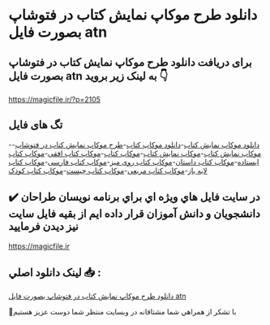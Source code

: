 # دانلود طرح موکاپ نمایش کتاب در فتوشاپ بصورت فایل atn

## برای دریافت دانلود طرح موکاپ نمایش کتاب در فتوشاپ بصورت فایل atn به لینک زیر بروید 👇

https://magicfile.ir/?p=2105

## تگ های فایل

-[دانلود موکاپ نمایش کتاب](https://magicfile.ir/product/%d9%85%d9%88%da%a9%d8%a7%d9%be-%d9%86%d9%85%d8%a7%d9%8a%d8%b4-%da%a9%d8%aa%d8%a7%d8%a8-%d8%af%d8%b1-%d9%81%d8%aa%d9%88%d8%b4%d8%a7%d9%be-%d8%a8%d8%b5%d9%88%d8%b1%d8%aa-%d9%81%d8%a7%d9%8a%d9%84-atn/)-[دانلود موکاپ کتاب](https://magicfile.ir/product/%d9%85%d9%88%da%a9%d8%a7%d9%be-%d9%86%d9%85%d8%a7%d9%8a%d8%b4-%da%a9%d8%aa%d8%a7%d8%a8-%d8%af%d8%b1-%d9%81%d8%aa%d9%88%d8%b4%d8%a7%d9%be-%d8%a8%d8%b5%d9%88%d8%b1%d8%aa-%d9%81%d8%a7%d9%8a%d9%84-atn/)-[طرح موکاپ نمایش کتاب در فتوشاپ](https://magicfile.ir/product/%d9%85%d9%88%da%a9%d8%a7%d9%be-%d9%86%d9%85%d8%a7%d9%8a%d8%b4-%da%a9%d8%aa%d8%a7%d8%a8-%d8%af%d8%b1-%d9%81%d8%aa%d9%88%d8%b4%d8%a7%d9%be-%d8%a8%d8%b5%d9%88%d8%b1%d8%aa-%d9%81%d8%a7%d9%8a%d9%84-atn/)-[موکاپ نمايش کتاب](https://magicfile.ir/product/%d9%85%d9%88%da%a9%d8%a7%d9%be-%d9%86%d9%85%d8%a7%d9%8a%d8%b4-%da%a9%d8%aa%d8%a7%d8%a8-%d8%af%d8%b1-%d9%81%d8%aa%d9%88%d8%b4%d8%a7%d9%be-%d8%a8%d8%b5%d9%88%d8%b1%d8%aa-%d9%81%d8%a7%d9%8a%d9%84-atn/)-[موکاپ نمایش کتاب](https://magicfile.ir/product/%d9%85%d9%88%da%a9%d8%a7%d9%be-%d9%86%d9%85%d8%a7%d9%8a%d8%b4-%da%a9%d8%aa%d8%a7%d8%a8-%d8%af%d8%b1-%d9%81%d8%aa%d9%88%d8%b4%d8%a7%d9%be-%d8%a8%d8%b5%d9%88%d8%b1%d8%aa-%d9%81%d8%a7%d9%8a%d9%84-atn/)-[موکاپ کتاب](https://magicfile.ir/product/%d9%85%d9%88%da%a9%d8%a7%d9%be-%d9%86%d9%85%d8%a7%d9%8a%d8%b4-%da%a9%d8%aa%d8%a7%d8%a8-%d8%af%d8%b1-%d9%81%d8%aa%d9%88%d8%b4%d8%a7%d9%be-%d8%a8%d8%b5%d9%88%d8%b1%d8%aa-%d9%81%d8%a7%d9%8a%d9%84-atn/)-[موکاپ کتاب افقی](https://magicfile.ir/product/%d9%85%d9%88%da%a9%d8%a7%d9%be-%d9%86%d9%85%d8%a7%d9%8a%d8%b4-%da%a9%d8%aa%d8%a7%d8%a8-%d8%af%d8%b1-%d9%81%d8%aa%d9%88%d8%b4%d8%a7%d9%be-%d8%a8%d8%b5%d9%88%d8%b1%d8%aa-%d9%81%d8%a7%d9%8a%d9%84-atn/)-[موکاپ کتاب ایستاده](https://magicfile.ir/product/%d9%85%d9%88%da%a9%d8%a7%d9%be-%d9%86%d9%85%d8%a7%d9%8a%d8%b4-%da%a9%d8%aa%d8%a7%d8%a8-%d8%af%d8%b1-%d9%81%d8%aa%d9%88%d8%b4%d8%a7%d9%be-%d8%a8%d8%b5%d9%88%d8%b1%d8%aa-%d9%81%d8%a7%d9%8a%d9%84-atn/)-[موکاپ کتاب داستان](https://magicfile.ir/product/%d9%85%d9%88%da%a9%d8%a7%d9%be-%d9%86%d9%85%d8%a7%d9%8a%d8%b4-%da%a9%d8%aa%d8%a7%d8%a8-%d8%af%d8%b1-%d9%81%d8%aa%d9%88%d8%b4%d8%a7%d9%be-%d8%a8%d8%b5%d9%88%d8%b1%d8%aa-%d9%81%d8%a7%d9%8a%d9%84-atn/)-[موکاپ کتاب روی میز](https://magicfile.ir/product/%d9%85%d9%88%da%a9%d8%a7%d9%be-%d9%86%d9%85%d8%a7%d9%8a%d8%b4-%da%a9%d8%aa%d8%a7%d8%a8-%d8%af%d8%b1-%d9%81%d8%aa%d9%88%d8%b4%d8%a7%d9%be-%d8%a8%d8%b5%d9%88%d8%b1%d8%aa-%d9%81%d8%a7%d9%8a%d9%84-atn/)-[موکاپ کتاب فارسی](https://magicfile.ir/product/%d9%85%d9%88%da%a9%d8%a7%d9%be-%d9%86%d9%85%d8%a7%d9%8a%d8%b4-%da%a9%d8%aa%d8%a7%d8%a8-%d8%af%d8%b1-%d9%81%d8%aa%d9%88%d8%b4%d8%a7%d9%be-%d8%a8%d8%b5%d9%88%d8%b1%d8%aa-%d9%81%d8%a7%d9%8a%d9%84-atn/)-[موکاپ کتاب لایه باز](https://magicfile.ir/product/%d9%85%d9%88%da%a9%d8%a7%d9%be-%d9%86%d9%85%d8%a7%d9%8a%d8%b4-%da%a9%d8%aa%d8%a7%d8%a8-%d8%af%d8%b1-%d9%81%d8%aa%d9%88%d8%b4%d8%a7%d9%be-%d8%a8%d8%b5%d9%88%d8%b1%d8%aa-%d9%81%d8%a7%d9%8a%d9%84-atn/)-[موکاپ کتاب مربعی](https://magicfile.ir/product/%d9%85%d9%88%da%a9%d8%a7%d9%be-%d9%86%d9%85%d8%a7%d9%8a%d8%b4-%da%a9%d8%aa%d8%a7%d8%a8-%d8%af%d8%b1-%d9%81%d8%aa%d9%88%d8%b4%d8%a7%d9%be-%d8%a8%d8%b5%d9%88%d8%b1%d8%aa-%d9%81%d8%a7%d9%8a%d9%84-atn/)-[موکاپ کتاب چیست](https://magicfile.ir/product/%d9%85%d9%88%da%a9%d8%a7%d9%be-%d9%86%d9%85%d8%a7%d9%8a%d8%b4-%da%a9%d8%aa%d8%a7%d8%a8-%d8%af%d8%b1-%d9%81%d8%aa%d9%88%d8%b4%d8%a7%d9%be-%d8%a8%d8%b5%d9%88%d8%b1%d8%aa-%d9%81%d8%a7%d9%8a%d9%84-atn/)-[موکاپ کتاب کودک](https://magicfile.ir/product/%d9%85%d9%88%da%a9%d8%a7%d9%be-%d9%86%d9%85%d8%a7%d9%8a%d8%b4-%da%a9%d8%aa%d8%a7%d8%a8-%d8%af%d8%b1-%d9%81%d8%aa%d9%88%d8%b4%d8%a7%d9%be-%d8%a8%d8%b5%d9%88%d8%b1%d8%aa-%d9%81%d8%a7%d9%8a%d9%84-atn/)

## ✔️ در سايت فايل هاي ويژه اي براي برنامه نويسان طراحان دانشجويان و دانش آموزان قرار داده ايم از بقيه فايل سايت نيز ديدن فرماييد

https://magicfile.ir


## لينک دانلود اصلي 📥 :

[دانلود طرح موکاپ نمایش کتاب در فتوشاپ بصورت فایل atn](https://magicfile.ir/product/%d9%85%d9%88%da%a9%d8%a7%d9%be-%d9%86%d9%85%d8%a7%d9%8a%d8%b4-%da%a9%d8%aa%d8%a7%d8%a8-%d8%af%d8%b1-%d9%81%d8%aa%d9%88%d8%b4%d8%a7%d9%be-%d8%a8%d8%b5%d9%88%d8%b1%d8%aa-%d9%81%d8%a7%d9%8a%d9%84-atn/) 


🙏با تشکر از همراهي شما مشتاقانه در وبسایت منتظر شما دوست عزیز هستیم


